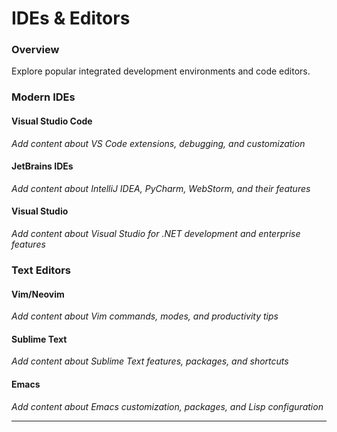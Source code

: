 # IDEs & Editors

### Overview

Explore popular integrated development environments and code editors.

### Modern IDEs

#### Visual Studio Code
*Add content about VS Code extensions, debugging, and customization*

#### JetBrains IDEs
*Add content about IntelliJ IDEA, PyCharm, WebStorm, and their features*

#### Visual Studio
*Add content about Visual Studio for .NET development and enterprise features*

### Text Editors

#### Vim/Neovim
*Add content about Vim commands, modes, and productivity tips*

#### Sublime Text
*Add content about Sublime Text features, packages, and shortcuts*

#### Emacs
*Add content about Emacs customization, packages, and Lisp configuration*

---
